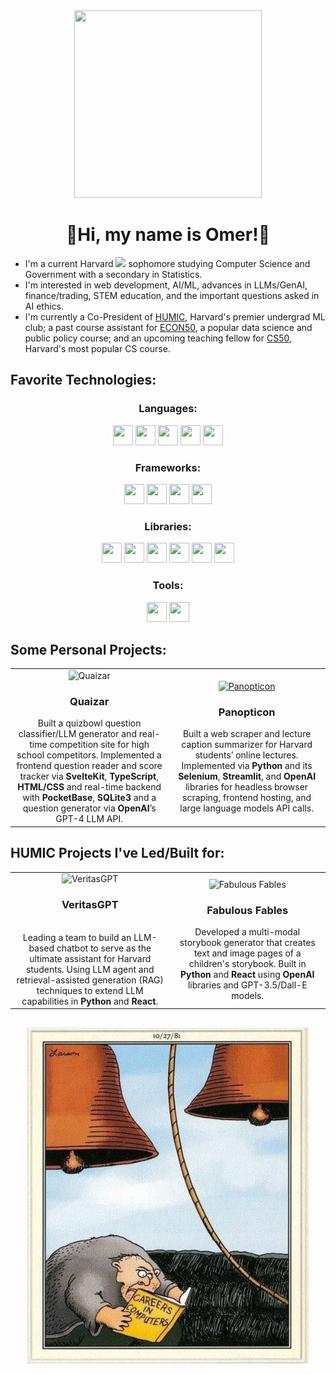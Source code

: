 <html>
  <div align="center">
    <img height="300" width="300" src="https://www.roadsideprotect.com/home/wp-content/uploads/2023/03/vlogger-1.gif" >
  </div>
  <h1 align="center">
    👋Hi, my name is Omer!👋
  </h1>
  <ul>
    <li> I'm a current Harvard <span><img height="20" src="https://1000logos.net/wp-content/uploads/2017/02/Harvard-symbol.jpg"></span> sophomore studying Computer Science and Government with a secondary in Statistics. </li>
    <li>I'm interested in web development, AI/ML, advances in LLMs/GenAI, finance/trading, STEM education, and the important questions asked in AI ethics.</li>
    <li>I'm currently a Co-President of <a href="https://www.humic.ai/">HUMIC</a>, Harvard's premier undergrad ML club; a past course assistant for <a href="https://www.vox.com/the-highlight/2019/5/14/18520783/harvard-economics-chetty">ECON50</a>, a popular data science and public policy course; and an upcoming teaching fellow for <a href="https://www.edx.org/cs50">CS50</a>, Harvard's most popular CS course. </li>
  </ul>

  <h2>Favorite Technologies:</h2>
  
  <div align="center">
    <h3>Languages:</h3>
    <img height="32" width="32" src="https://cdn.simpleicons.org/typescript" />
    <img height="32" width="32" src="https://cdn.simpleicons.org/javascript" />
    <img height="32" width="32" src="https://cdn.simpleicons.org/python" />
    <img height="32" width="32" src="https://cdn.simpleicons.org/HTML5" />
    <img height="32" width="32" src="https://cdn.simpleicons.org/CSS3" />
  </div>
  
  <div align="center">
    <h3>Frameworks:</h3>
    <img height="32" width="32" src="https://cdn.simpleicons.org/svelte" />
    <img height="32" width="32" src="https://cdn.simpleicons.org/react" />
    <img height="32" width="32" src="https://cdn.simpleicons.org/nextdotjs" />
    <img height="32" width="32" src="https://cdn.simpleicons.org/nodedotjs" />
  </div>
  
  <div align="center">
    <h3>Libraries:</h3>
    <img height="32" width="32" src="https://cdn.simpleicons.org/numpy" />
    <img height="32" width="32" src="https://cdn.simpleicons.org/pandas" />
    <img height="32" width="32" src="https://cdn.simpleicons.org/scipy" />
    <img height="32" width="32" src="https://cdn.simpleicons.org/keras" />
    <img height="32" width="32" src="https://cdn.simpleicons.org/scikitlearn" />
    <img height="32" width="32" src="https://cdn.simpleicons.org/openai" />
  </div>

  <div align="center">
    <h3>Tools:</h3>
    <img height="32" width="32" src="https://cdn.simpleicons.org/github" />
    <img height="32" width="32" src="https://cdn.simpleicons.org/visualstudiocode" />
  </div>

  <h2>Some Personal Projects:</h2>
  <div align="center">
  <table>
    <tr>
      <td align="center" width="300">
        <img src="https://github.com/CapitalOM/capitalom/assets/112715378/8e6087d1-a76a-4ab5-bc1e-a7e1aab90a09" width="300" alt="Quaizar">
        <h3>Quaizar</h3>
        Built a quizbowl question classifier/LLM generator and real-time competition site for high school competitors. Implemented a frontend question reader and score tracker via <b>SvelteKit</b>, <b>TypeScript</b>, <b>HTML/CSS</b> and real-time backend with <b>PocketBase</b>, <b>SQLite3</b> and a question generator via <b>OpenAI</b>’s GPT-4 LLM API.
      </td>
      <td align="center" width="300">
        <a href="https://github.com/CapitalOM/panopticon">
          <img src="https://github.com/CapitalOM/panopticon/assets/112715378/0d7cb0ed-5d57-43cb-ae58-c24db8019ffc" width="300" alt="Panopticon">
        </a>
        <h3>Panopticon</h3>
        Built a web scraper and lecture caption summarizer for Harvard students’ online lectures. Implemented via <b>Python</b> and its <b>Selenium</b>, <b>Streamlit</b>, and <b>OpenAI</b> libraries for headless browser scraping, frontend hosting, and large language models API calls.
      </td>
    </tr>
</table>
  </div>
  
  <h2>HUMIC Projects I've Led/Built for:</h2>

<div align="center">
  <table>
    <tr>
      <td align="center" width="300">
        <img src="https://1000logos.net/wp-content/uploads/2017/02/Harvard-symbol.jpg" height="100" alt="VeritasGPT">
        <h3>VeritasGPT</h3>
        <br>
        Leading a team to build an LLM-based chatbot to serve as the ultimate assistant for Harvard students. Using LLM agent and retrieval-assisted generation (RAG) techniques to extend LLM capabilities in <b>Python</b> and <b>React</b>.
      </td>
      <td align="center" width="300">
        <img src="https://github.com/CapitalOM/capitalom/assets/112715378/d46679e7-7a24-45c4-98b4-f54dec2d8455" width="300" alt="Fabulous Fables">
        <h3>Fabulous Fables</h3>
        Developed a multi-modal storybook generator that creates text and image pages of a children's storybook. Built in <b>Python</b> and <b>React</b> using <b>OpenAI</b> libraries and GPT-3.5/Dall-E models. 
      </td>
    </tr>
</table>
</div>

  <h2></h2>
  <div align="center" >    
    <img src="https://github.com/capitalom/capitalom/blob/main/0beb18ab3c17967a928377f8c92e2881.jpg?raw=true" alt="Careers in Computers by Gary Larson - Far Side Comics" width="450">
  </div>
</html>
